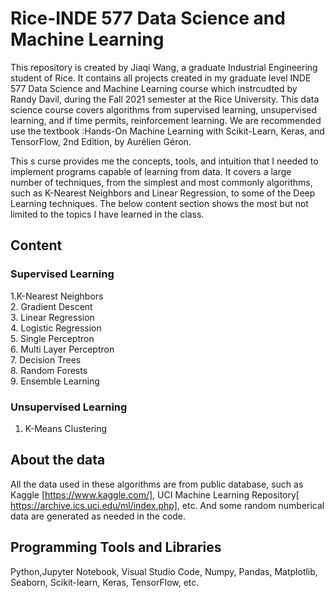 # Rice-INDE 577 Data Science and Machine Learning
This repository is created by Jiaqi Wang, a graduate Industrial Engineering student of Rice. It contains all projects created in my graduate level INDE 577 Data Science and Machine Learning course which instrcudted by Randy Davil, during the Fall 2021 semester at the Rice University. This data science course covers algorithms from supervised learning, unsupervised learning, and if time permits, reinforcement learning. We are recommended use the textbook :Hands-On Machine Learning with Scikit-Learn, Keras, and TensorFlow, 2nd Edition, by Aurélien Géron. 

This s curse provides me the concepts, tools, and intuition that I needed to implement programs capable of learning from data. It covers a large number of techniques, from the simplest and most commonly algorithms, such as K-Nearest Neighbors and Linear Regression, to some of the Deep Learning techniques. The below content section shows the most but not limited to the topics I have learned in the class. 

## Content 
### Supervised Learning
1.K-Nearest Neighbors  
2. Gradient Descent  
3. Linear Regression  
4. Logistic Regression  
5. Single Perceptron  
6. Multi Layer Perceptron  
7. Decision Trees  
8. Random Forests  
9. Ensemble Learning  
### Unsupervised Learning
1. K-Means Clustering  

## About the data
All the data used in these algorithms are from public database, such as Kaggle [https://www.kaggle.com/], UCI Machine Learning Repository[ https://archive.ics.uci.edu/ml/index.php], etc. And some random numberical data are generated as needed in the code.

## Programming Tools and Libraries
Python,Jupyter Notebook, Visual Studio Code, Numpy, Pandas, Matplotlib, Seaborn, Scikit-learn, Keras, TensorFlow, etc.
